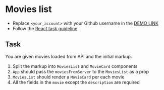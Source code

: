 # Movies list

- Replace `<your_account>` with your Github username in the
  [DEMO LINK](https://taniazt.github.io/react_movies-list/)
- Follow the [React task guideline](https://github.com/mate-academy/react_task-guideline#react-tasks-guideline)

## Task

You are given movies loaded from API and the initial markup.

1. Split the markup into `MoviesList` and `MovieCard` components
1. `App` should pass the `moviesFromServer` to the `MoviesList` as a prop
1. `MoviesList` should render a `MovieCard` per each movie
1. All the fields in the `movie` except the `description` are required
